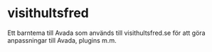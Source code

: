 # visithultsfred
Ett barntema till Avada som används till visithultsfred.se för att göra anpassningar till Avada, plugins m.m.
